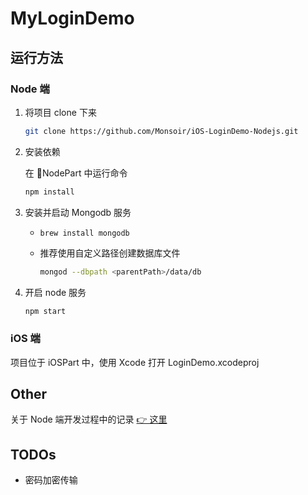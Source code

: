# MyLoginDemo

## 运行方法

### Node 端

1. 将项目 clone 下来

    ```sh
    git clone https://github.com/Monsoir/iOS-LoginDemo-Nodejs.git
    ```
    
2. 安装依赖

    在 📁NodePart 中运行命令

    ```sh
    npm install
    ```

3. 安装并启动 Mongodb 服务

    - `brew install mongodb`
    - 推荐使用自定义路径创建数据库文件

        ```sh
        mongod --dbpath <parentPath>/data/db
        ```

4. 开启 node 服务

    ```sh
    npm start
    ```


### iOS 端

项目位于 iOSPart 中，使用 Xcode 打开 LoginDemo.xcodeproj

## Other

关于 Node 端开发过程中的记录 [👉 这里](./notes.md)

## TODOs

- 密码加密传输


